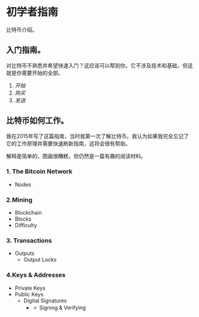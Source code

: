 # 初学者指南
比特币介绍。

## 入门指南。
对比特币不熟悉并希望快速入门？这应该可以帮到你。它不涉及技术和基础，但这就是你需要开始的全部。

1. *开始*
2. *购买*
3. *发送*
## 比特币如何工作。
我在2015年写了这篇指南，当时我第一次了解比特币。我认为如果我完全忘记了它的工作原理并需要快速刷新指南，这将会很有帮助。

解释是简单的，图画很糟糕，但仍然是一篇有趣的阅读材料。

### 1. The Bitcoin Network
* Nodes
### 2.Mining
* Blockchain
* Blocks
* Difficulty
### 3. Transactions
* Outputs
   * Output Locks
### 4.Keys & Addresses
* Private Keys
* Public Keys
    * Digital Signatures
        * 〃 Signing & Verifying